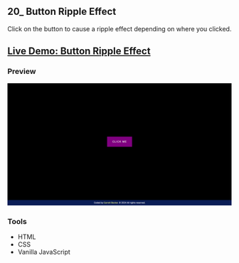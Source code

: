 ## 20_ Button Ripple Effect

Click on the button to cause a ripple effect depending on where you clicked.

## [Live Demo: Button Ripple Effect](https://20-button-ripple-effect-gdbecker.replit.app/)

### Preview

!["HomePage"](./HomePage.png)

### Tools
- HTML
- CSS
- Vanilla JavaScript